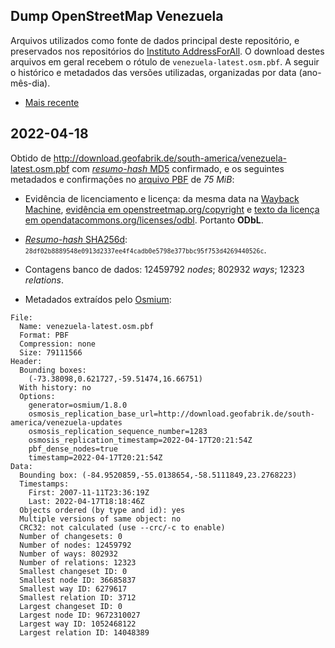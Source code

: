 ## Dump OpenStreetMap Venezuela
Arquivos utilizados como fonte de dados principal deste repositório, e preservados nos repositórios do [Instituto AddressForAll](https://github.com/AddressForAll/preserv-VE). 
O download destes arquivos em geral recebem o rótulo de `venezuela-latest.osm.pbf`. 
A seguir o histórico e metadados das versões utilizadas, organizadas por data (ano-mês-dia).

* [Mais recente](#2022-04-18)

## 2022-04-18
Obtido de http://download.geofabrik.de/south-america/venezuela-latest.osm.pbf com [_resumo-hash_ MD5](https://en.wikipedia.org/wiki/MD5) confirmado, e os seguintes metadados e confirmações no [arquivo PBF](https://wiki.openstreetmap.org/wiki/PBF_Format) de *75 MiB*:

* Evidência de licenciamento e licença: da mesma data na [Wayback Machine](https://web.archive.org), [evidência em openstreetmap.org/copyright](http://web.archive.org/web/20220418172233/https://www.openstreetmap.org/copyright) e [texto da licença em opendatacommons.org/licenses/odbl](http://web.archive.org/web/20220418172356/https://opendatacommons.org/licenses/odbl/). Portanto **ODbL**.

* [_Resumo-hash_ SHA256d](https://en.bitcoin.it/wiki/Protocol_documentation#Hashes): <small> `28df02b8889548e0913d2337ee4f4cadb0e5798e377bbc95f753d4269440526c`</small>.

* Contagens banco de dados: 12459792 _nodes_; 802932 _ways_; 12323 _relations_.

* Metadados extraídos pelo [Osmium](https://osmcode.org/osmium-tool/manual.html):

```
File:
  Name: venezuela-latest.osm.pbf
  Format: PBF
  Compression: none
  Size: 79111566
Header:
  Bounding boxes:
    (-73.38098,0.621727,-59.51474,16.66751)
  With history: no
  Options:
    generator=osmium/1.8.0
    osmosis_replication_base_url=http://download.geofabrik.de/south-america/venezuela-updates
    osmosis_replication_sequence_number=1283
    osmosis_replication_timestamp=2022-04-17T20:21:54Z
    pbf_dense_nodes=true
    timestamp=2022-04-17T20:21:54Z
Data:
  Bounding box: (-84.9520859,-55.0138654,-58.5111849,23.2768223)
  Timestamps:
    First: 2007-11-11T23:36:19Z
    Last: 2022-04-17T18:18:46Z
  Objects ordered (by type and id): yes
  Multiple versions of same object: no
  CRC32: not calculated (use --crc/-c to enable)
  Number of changesets: 0
  Number of nodes: 12459792
  Number of ways: 802932
  Number of relations: 12323
  Smallest changeset ID: 0
  Smallest node ID: 36685837
  Smallest way ID: 6279617
  Smallest relation ID: 3712
  Largest changeset ID: 0
  Largest node ID: 9672310027
  Largest way ID: 1052468122
  Largest relation ID: 14048389
```
